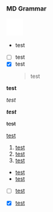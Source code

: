 ###  MD Grammar
![](photo/test.png)
- test
- [ ] test
- [x] test
  > test

**test** 
 
*test* 

***test***

~~test~~

 <u>test  

1. test
2. test
3. test

- test  
- test
  
- [ ] test
- [x] test









